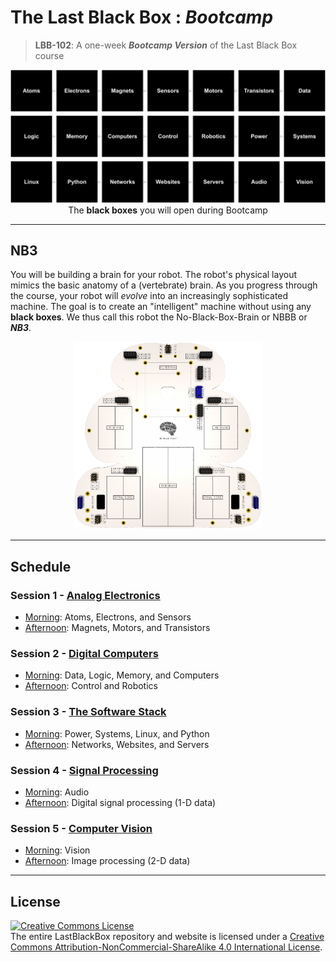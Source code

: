 # The Last Black Box : *Bootcamp*

> **LBB-102**: A one-week ***Bootcamp Version*** of the Last Black Box course

<p align="center">
<img src="../../_resources/designs/layout/png/layout_bootcamp.png" alt="LBB bootcamp layout" width="800">
<br>
<span>The <b>black boxes</b> you will open during Bootcamp</span>
</p>

----

## NB3

You will be building a brain for your robot. The robot's physical layout mimics the basic anatomy of a (vertebrate) brain. As you progress through the course, your robot will *evolve* into an increasingly sophisticated machine. The goal is to create an "intelligent" machine without using any **black boxes**. We thus call this robot the No-Black-Box-Brain or NBBB or ***NB3***.

<p align="center">
<img src="../../_resources/designs/NB3/NB3_render.png" alt="NB3 outline" width="300">
</p>

----

## Schedule

### Session 1 - [Analog Electronics](session_1/README.md)

- [Morning](session_1/#morning): Atoms, Electrons, and Sensors
- [Afternoon](session_1/#afternoon): Magnets, Motors, and Transistors

### Session 2 - [Digital Computers](session_2/README.md)

- [Morning](session_2/#morning): Data, Logic, Memory, and Computers
- [Afternoon](session_2/#afternoon): Control and Robotics

### Session 3 - [The Software Stack](session_3/README.md)

- [Morning](session_3/#morning): Power, Systems, Linux, and Python
- [Afternoon](session_3/#afternoon): Networks, Websites, and Servers

### Session 4 - [Signal Processing](session_4/README.md)

- [Morning](session_4/#morning): Audio
- [Afternoon](session_4/#afternoon): Digital signal processing (1-D data)

### Session 5 - [Computer Vision](session_5/README.md)

- [Morning](session_5/#morning): Vision
- [Afternoon](session_5/#afternoon): Image processing (2-D data)

---

## License

<a rel="license" href="http://creativecommons.org/licenses/by-nc-sa/4.0/"><img alt="Creative Commons License" style="border-width:0" src="https://i.creativecommons.org/l/by-nc-sa/4.0/88x31.png" /></a><br />The entire LastBlackBox repository and website is licensed under a <a rel="license" href="http://creativecommons.org/licenses/by-nc-sa/4.0/">Creative Commons Attribution-NonCommercial-ShareAlike 4.0 International License</a>.
